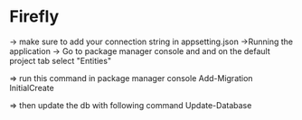 # Firefly 
-> make sure to add your connection string in appsetting.json
->Running the application
-> Go to package manager console and and on the default project tab select "Entities"

=> run this command in package manager console
Add-Migration InitialCreate

=> then update the db with following command
Update-Database

